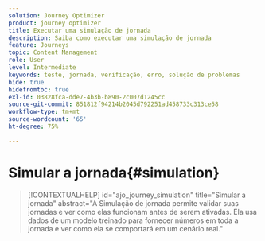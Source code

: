```yaml
---
solution: Journey Optimizer
product: journey optimizer
title: Executar uma simulação de jornada
description: Saiba como executar uma simulação de jornada
feature: Journeys
topic: Content Management
role: User
level: Intermediate
keywords: teste, jornada, verificação, erro, solução de problemas
hide: true
hidefromtoc: true
exl-id: 03828fca-dde7-4b3b-b890-2c007d1245cc
source-git-commit: 851812f94214b2045d792251ad458733c313ce58
workflow-type: tm+mt
source-wordcount: '65'
ht-degree: 75%

---
```


# Simular a jornada{#simulation}

>[!CONTEXTUALHELP]
>id="ajo_journey_simulation"
>title="Simular a jornada"
>abstract="A Simulação de jornada permite validar suas jornadas e ver como elas funcionam antes de serem ativadas. Ela usa dados de um modelo treinado para fornecer números em toda a jornada e ver como ela se comportará em um cenário real."
